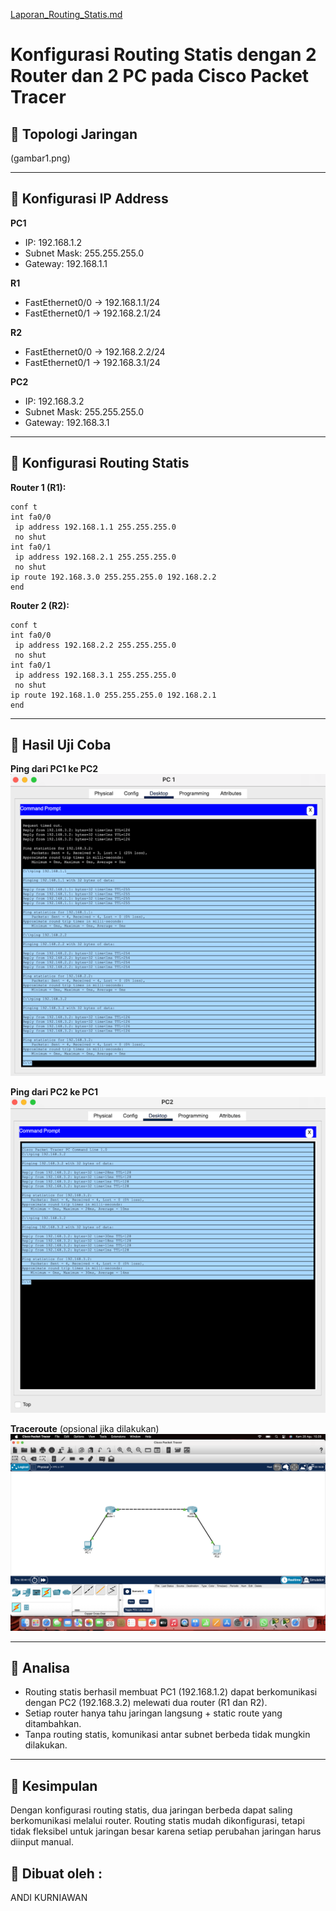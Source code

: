 [Laporan_Routing_Statis.md](https://github.com/user-attachments/files/22040561/Laporan_Routing_Statis.md)
# Konfigurasi Routing Statis dengan 2 Router dan 2 PC pada Cisco Packet Tracer

## 🔹 Topologi Jaringan
(gambar1.png)

---

## 🔹 Konfigurasi IP Address  
**PC1**  
- IP: 192.168.1.2  
- Subnet Mask: 255.255.255.0  
- Gateway: 192.168.1.1  

**R1**  
- FastEthernet0/0 → 192.168.1.1/24  
- FastEthernet0/1 → 192.168.2.1/24  

**R2**  
- FastEthernet0/0 → 192.168.2.2/24  
- FastEthernet0/1 → 192.168.3.1/24  

**PC2**  
- IP: 192.168.3.2  
- Subnet Mask: 255.255.255.0  
- Gateway: 192.168.3.1  

---

## 🔹 Konfigurasi Routing Statis  
**Router 1 (R1):**
```
conf t
int fa0/0
 ip address 192.168.1.1 255.255.255.0
 no shut
int fa0/1
 ip address 192.168.2.1 255.255.255.0
 no shut
ip route 192.168.3.0 255.255.255.0 192.168.2.2
end
```

**Router 2 (R2):**
```
conf t
int fa0/0
 ip address 192.168.2.2 255.255.255.0
 no shut
int fa0/1
 ip address 192.168.3.1 255.255.255.0
 no shut
ip route 192.168.1.0 255.255.255.0 192.168.2.1
end
```

---

## 🔹 Hasil Uji Coba  

**Ping dari PC1 ke PC2**  
![Ping PC1](gambar7.png)

**Ping dari PC2 ke PC1**  
![Ping PC2](gambar8.png)

**Traceroute** (opsional jika dilakukan)  
![Traceroute](gambar9.png)

---

## 🔹 Analisa  
- Routing statis berhasil membuat PC1 (192.168.1.2) dapat berkomunikasi dengan PC2 (192.168.3.2) melewati dua router (R1 dan R2).  
- Setiap router hanya tahu jaringan langsung + static route yang ditambahkan.  
- Tanpa routing statis, komunikasi antar subnet berbeda tidak mungkin dilakukan.  

---

## 🔹 Kesimpulan  
Dengan konfigurasi routing statis, dua jaringan berbeda dapat saling berkomunikasi melalui router. Routing statis mudah dikonfigurasi, tetapi tidak fleksibel untuk jaringan besar karena setiap perubahan jaringan harus diinput manual.

## 🔹 Dibuat oleh :
ANDI KURNIAWAN
